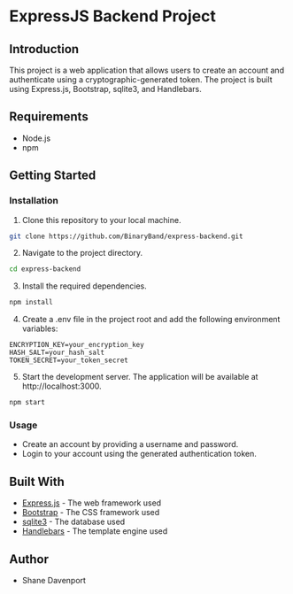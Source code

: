 # ExpressJS Backend Project

## Introduction

This project is a web application that allows users to create an account and authenticate using a cryptographic-generated token. The project is built using Express.js, Bootstrap, sqlite3, and Handlebars.

## Requirements

* Node.js
* npm

## Getting Started

### Installation

1. Clone this repository to your local machine.
```bash
git clone https://github.com/BinaryBand/express-backend.git
```

2. Navigate to the project directory.
```bash
cd express-backend
```

3. Install the required dependencies.
```bash
npm install
```

4. Create a .env file in the project root and add the following environment variables:
```
ENCRYPTION_KEY=your_encryption_key
HASH_SALT=your_hash_salt
TOKEN_SECRET=your_token_secret
```

5. Start the development server. The application will be available at http://localhost:3000.
```bash
npm start
```

### Usage

* Create an account by providing a username and password.
* Login to your account using the generated authentication token.

## Built With

* <ins>Express.js</ins> - The web framework used
* <ins>Bootstrap</ins> - The CSS framework used
* <ins>sqlite3</ins> - The database used
* <ins>Handlebars</ins> - The template engine used

## Author

* Shane Davenport